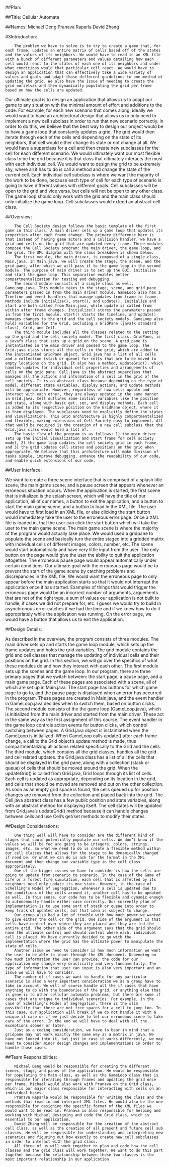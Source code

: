 ﻿##Plan:


##Title:
Cellular Automata


##Names:
Michael Deng
Pranava Raparla
David Zhang


#3Introduction:


        The problem we have to solve is to try to create a game that, for each frame, updates an entire matrix of cells based off of the states and the values of its neighbors. We would have to read in an XML file with a bunch of different parameters and values detailing how each cell would react to the states of each one of its neighbors and under what conditions would that particular cell react. We would have to design an application that can effectively take a wide variety of values and goals and adapt those different guidelines to one method of updating the grid. We also have the issue of needing to create the grid ourselves and then dynamically populating the grid per frame based on how the cells are updated.
Our ultimate goal is to design an application that allows us to adapt our game to any situation with the minimal amount of effort and additions to the code. For example, for each new scenario that comes along, ideally we would want to have an architectural design that allows us to only need to implement a new cell subclass in order to run that new scenario correctly. In order to do this, we believe that the best way to design our project would be to have a game loop that constantly updates a grid. The grid would then iterate through each of the cells and depending on the state of its neighbors, that cell would either change its state or not change at all. We would have a superclass for a cell and then create new subclasses for the cell for each different scenario.
We would ultimately want our most flexible class to be the grid because it is that class that ultimately interacts the most with each individual cell. We would want to design the grid to be extremely shy, where all it has to do is call a method and change the state of the current cell. Each individual cell subclass is where we want the majority of the work to be done, because each type of cell for each type of scenario is going to have different values with different goals.  Cell subclasses will be open to the grid and vice versa, but cells will not be open to any other class. The game loop should only work with the grid and the main class should only initialize the game loop. Cell subclasses would extend an abstract cell class.


##Overview:


        The Cell Society design follows the basic template of the first game in this class. A main driver sets up a game loop that updates its properties after each frame change. The primary difference here is that instead of having game actors and a collision handler, we have a grid and cells on the grid that are updated every frame. Three modules compose the Cell Society program: the main driver, the game loop, and the grid. The UML diagram with the class breakdown is shown below.
        The first module, the main driver, is composed of a single class, Main.java. In Main.java, we will create the stage, the scene, and the grid pane, after which we will pass it to the game loop in the second module. The purpose of main driver is to set up the GUI, initialize and start the game loop. This separation enables better compartmentalization for testing and debugging.
        The second module consists of a single class as well, GameLoop.java. This module takes in the stage, scene, and grid pane parameters passed in from the main driver module. GameLoop also has a Timeline and event handlers that manage updates from frame to frame. Methods include initialize(), start(), and update(). Initialize and start are both called from Main.java, while update is called from within after frame changes. Initialize() stores the parameters passed in from the first module, start() starts the timeline, and update() manages changes to the grid and the cell society models. GameLoop also holds variables for the Grid, including a GridPane (javafx standard class), Grid, and Cell.
        The third module includes all the classes related to the setting up the grid and the cell society model. The first class, GridPane, is a javafx class that sets up a grid on the scene. A grid pane is instantiated in the main driver and passed to the game loop. The Grid.java class stores all the cells in the grid, which are added to the instantiated GridPane object. Grid.java has a list of all cells and a collection (stack or queue) for cells that are to be moved to empty locations on the grid. It also has a method, updateGrid(), which handles updates for individual cell properties and arrangements of cells on the grid pane. Cell.java is the abstract superclass that manages all the actions and information of a cell in the grid of the cell society. It is an abstract class because depending on the type of model, different state variables, display actions, and update methods will be appropriate. However, regardless of how cells update and interact with each other, they are always updated in the same manner in Grid.java. Cell outlines some initial variables like the position and state, along with basic get, set, and display methods. Each cell is added to its respective position on the GridPane object, where it is then displayed. The subclasses need to explicitly define the states and visualizations. This Grid architecture is highly compartmentalized and flexible, making extensions of Cell Society easy to implement. All that would be required is the creation of a new cell subclass that the Grid.java class would hold a list of.
        The basic flow of the program is as follows: 1) the main driver sets up the initial visualization and start frame for cell society model, 2) the game loop updates the cell society grid in each frame, and 3) the grid updates cell states and positions on the grid when appropriate. We believe that this architecture will make division of tasks simple, improve debugging, enhance the readability of our code, and enable quick extensions of our code.



##User Interface:


We want to create a three scene interface that is comprised of a splash title scene, the main game scene, and a pause screen that appears whenever an erroneous situation occurs. When the application is started, the first scene that is initialized is the splash screen, which will have the title of our application, all of our names, a button to exit the application, and a button to start the main game scene, and a button to load in the XML file. The user would have to first load in an XML file, or else clicking the start button would immediately take the user to the erroneous error page. Once a XML file is loaded in, that the user can click the start button which will take the user to the main game scene. 
The main game scene is where the majority of the program would actually take place. We would used a gridpane to populate the scene and basically turn the entire staged into a gridded matrix with individual cells of different images, colors, number, etc. The scene would start automatically and have very little input from the user. The only button on the page would give the user the ability to quit the application altogether. 
The erroneous pause page would appear automatically under certain conditions. Our ultimate goal with the erroneous page would be to prevent the start of the game scene by catching problems and discrepancies in the  XML file. We would want the erroneous page to only appear before the main application starts so that it would not interrupt the application once it has started. Examples of things that would trigger the erroneous page would be an incorrect number of arguments, arguements that are not of the right type, a sum of values our application is not built to handle, if cases we did not prepare for, etc. I guess we would try to build in asynchronous error catches if we had the time and if we knew how to do it appropriately while the application was running. On the error page, we would have a button that allows us to exit the application.




##Design Details:


As described in the overview, the program consists of three modules. The main driver sets up and starts the game loop module, which sets up the frame updates and holds the grid variables. The grid module contains the grid and cell classes that manage the updating of individual cells and their positions on the grid. In this section, we will go over the specifics of what these modules do and how they interact with each other.
The first module sets up the scenes and the game loop. In our program, there are three primary pages that we switch between: the start page, a pause page, and a main game page. Each of these pages are associated with a scene, all of which are set up in Main.java. The start page has buttons for which game page to go to, and the pause page is displayed when an error has occurred in the program. These pages are created in Main.java, and the event handler in GameLoop.java decides when to switch them, based on button clicks.
The second module consists of the the game loop (GameLoop.java), which is initialized from the main driver and started from the main driver. These act in the same way as the first assignment of this course. The event handler in the game loop controls action events for button clicks, which control switching between pages. A Grid.java object is instantiated when the GameLoop is initialized. When GameLoop calls update() after each frame change, a call to the Grid object’s update method is made, thus compartmentalizing all actions related specifically to the Grid and the cells.
The third module, which contains all the grid classes, handles all the grid and cell related updates. the Grid.java class has a list of all the cells that should be displayed in the grid pane, along with a collection (stack or queue) of cells that should be moved around the grid. When the updateGrid() is called from Grid.java, Grid loops through its list of cells. Each cell is updated as appropriate, depending on its location in the grid, and cells that should be moved are removed and put on the other collection. As soon as an empty grid space is found, the cells queued up for position changes are removed from the collection and placed back into the grid. The Cell.java abstract class has a few public position and state variables, along with an abstract method for displaying itself. The cell states will be updated from Grid.java’s updateGrid() method because it can handle changes between cells and use Cell’s get/set methods to modify their states.


##Design Considerations:


        One thing well will have to consider are the different kind of stages that could potentially populate our cells. We don’t know if the values we will be fed are going to be integers, colors, strings, images, etc. So what we need to do is create a flexible method within our cell classes that allows for the stage to be dynamically changed if need be. Or what we can do is ask for the format in the XML document and then change our variable type in the cell class appropriately. 
        One of the bigger issues we have to consider is how the cells are going to update from scenario to scenario. In the case of the Game of Life or a forest fire simulation, each cell that is affected by its neighbors need only update its one state. However, in the case of Schelling’s Model of Segregation, whenever a cell is updated due to the conditions of the cells around it, another cell has to be updated as well. In this sense, our code has to be flexible and dynamic enough to autonomously handle either case correctly. Our currently plan of implementation is to use some sort of stack or queue into order to keep track of updated cells, but that idea is subject to change. 
        Our group also had a lot of trouble with how much power we wanted to give either the cell or the grid. One side of the argument is that cells have control over where they are placed and they are fed the entire grid. The other side of the argument says that the grid should have the ultimate control and should control where each, individual cell is placed. We have currently decided to go with the implementation where the grid has the ultimate power to manipulate the state of cells. 
        Another issue we need to consider is how much information we want the user to be able to input through the XML document. Depending on how much information the user can provide, the code for our application may change very drastically and very fundamentally. The type of information that user can input is also very important and an issue we will have to consider. 
        The number of if cases we want to handle for any particular scenario is also a very important consideration we as a group have to take in account. We will of course handle all the if cases that have anything to do with the boundaries of the grid, or anything else that is generic to other cellular automata problems, but there are some if cases that are unique to individual scenarios. For example, in the case of Schelling’s Model of Segregation, there is the slim possibility that there are not free spaces for a cell to jump too. In this case, our application will break if we do not handle it with a unique if case or if we just decide to let our erroneous scene to take care of the error. In the end we will have to deal with all the exceptions sooner or later.
        Just as a coding consideration, we have to bear in mind that a gridpane may not work exactly the same way as a matrix in java. We have not looked into it, but just in case it works differently, we may need to consider minor design changes and implementations in order to handle those cases. 


##Team Responsibilities:


        Michael Deng would be responsible for creating the different scenes, stage, and panes of the application. He would be responsible for populating the Main class, as well as the GameLoop class that is responsible for iterating through frames and updating the grid once per frame. Michael would also work with Pranava on the Grid class, which is our major class responsible for interacting with cells on an individual bases. 
        Pranava Raparla would be responsible for writing the class and the methods that read in and interpret XML files. He would also be the one responsible for designing the specific format of the XML files we would want to be read in. Pranava is also responsible for helping and working with Michael designing and code the Grid class, which is essential to our application. 
        David Zhang will be responsible for the creation of the abstract cell class, as well as the creation of all present and future cell sub classes. He will be responsible for understanding and interpreting new scenarios and figuring out how exactly to create new cell subclasses in order to interact with the grid class.
        All three of us will work together to plan and code how the cell classes and the grid class will work together. We want to do this part together because the relationship between these two classes is the most important relationship in our application.